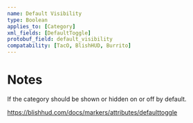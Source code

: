```yaml
---
name: Default Visibility
type: Boolean
applies_to: [Category]
xml_fields: [DefaultToggle]
protobuf_field: default_visibility
compatability: [TacO, BlishHUD, Burrito]
---
```


Notes
=====
If the category should be shown or hidden on or off by default.

https://blishhud.com/docs/markers/attributes/defaulttoggle


